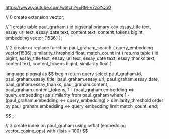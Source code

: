https://www.youtube.com/watch?v=RM-v7zoYQo0

// 0
create extension vector;

// 1
create table paul_graham (
id bigserial primary key
essay_title text,
essay_url text,
essay_date text,
content text,
content_tokens bigint,
embedding vector (1536)
);

// 2
create or replace function paul_graham_search (
query_embedding vector(1536),
similarity_threshold float,
match_count int
)
returns table (
id bigint,
essay_title text,
essay_url text,
essay_date text,
essay_thanks text,
content text,
content_tokens bigint,
similarity float
)

language plpgsql
as $$
begin
return query
select
paul_graham.id,
paul_graham.essay_title,
paul_graham.essay_url,
paul_graham.essay_date,
paul_graham.essay_thanks,
paul_graham.content,
paul_graham.content_tokens,
1 - (paul_graham.embedding <=> query_embedding) as
similarity
from paul_graham
where 1 - (paul_graham.embedding <=> query_embedding) >
similarity_threshold
order by paul_graham.embedding <=> query_embedding
limit match_count;
end;

$$
;


// 3
create index on paul_graham
using ivfflat (embedding vector_cosine_ops)
with (lists = 100)
$$
